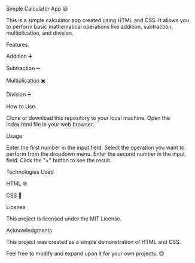 Simple Calculator App 😃

This is a simple calculator app created using HTML and CSS. It allows you to perform basic mathematical operations like addition, subtraction, multiplication, and division.

Features

Addition ➕

Subtraction ➖

Multiplication ✖️

Division ➗

How to Use

Clone or download this repository to your local machine.
Open the index.html file in your web browser.

Usage

Enter the first number in the input field.
Select the operation you want to perform from the dropdown menu.
Enter the second number in the input field.
Click the "=" button to see the result.

Technologies Used

HTML 🌐

CSS 🎨

License

This project is licensed under the MIT License.

Acknowledgments

This project was created as a simple demonstration of HTML and CSS.

Feel free to modify and expand upon it for your own projects. 😊
